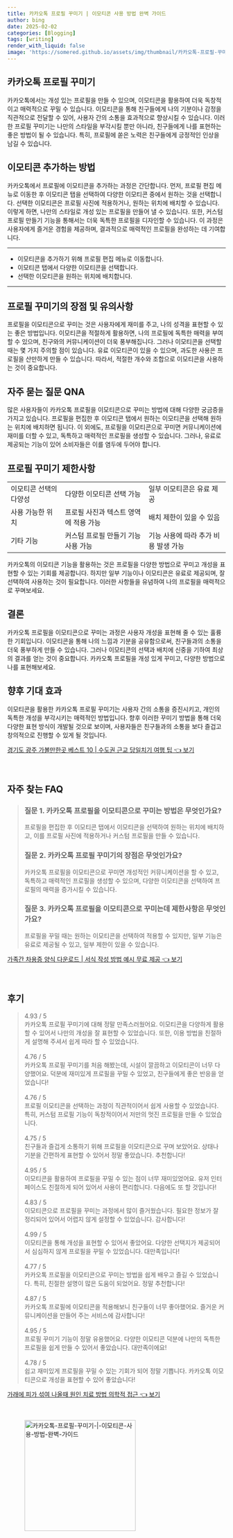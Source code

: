 ```yaml
---
title: 카카오톡 프로필 꾸미기 | 이모티콘 사용 방법 완벽 가이드
author: bing
date: 2025-02-02
categories: [Blogging]
tags: [writing]
render_with_liquid: false
image: 'https://somered.github.io/assets/img/thumbnail/카카오톡-프로필-꾸미기-|-이모티콘-사용-방법-완벽-가이드.webp'
---
```



<h2 id='카카오톡_프로필_꾸미기'>카카오톡 프로필 꾸미기</h2>

<p>카카오톡에서는 개성 있는 프로필을 만들 수 있으며, 이모티콘을 활용하여 더욱 독창적이고 매력적으로 꾸밀 수 있습니다. 이모티콘을 통해 친구들에게 나의 기분이나 감정을 직관적으로 전달할 수 있어, 사용자 간의 소통을 효과적으로 향상시킬 수 있습니다. 이러한 프로필 꾸미기는 나만의 스타일을 부각시킬 뿐만 아니라, 친구들에게 나를 표현하는 좋은 방법이 될 수 있습니다. 특히, 프로필에 쏟은 노력은 친구들에게 긍정적인 인상을 남길 수 있습니다.</p>

<h2 id='이모티콘_추가_하는_방법'>이모티콘 추가하는 방법</h2>

<p>카카오톡에서 프로필에 이모티콘을 추가하는 과정은 간단합니다. 먼저, 프로필 편집 메뉴로 이동한 후 이모티콘 탭을 선택하여 다양한 이모티콘 중에서 원하는 것을 선택합니다. 선택한 이모티콘은 프로필 사진에 적용하거나, 원하는 위치에 배치할 수 있습니다. 이렇게 하면, 나만의 스타일로 개성 있는 프로필을 만들어 낼 수 있습니다. 또한, 커스텀 프로필 만들기 기능을 통해서는 더욱 독특한 프로필을 디자인할 수 있습니다. 이 과정은 사용자에게 즐거운 경험을 제공하며, 결과적으로 매력적인 프로필을 완성하는 데 기여합니다.</p>

<hr />

<ul>
    <li>이모티콘을 추가하기 위해 프로필 편집 메뉴로 이동합니다.</li>
    <li>이모티콘 탭에서 다양한 이모티콘을 선택합니다.</li>
    <li>선택한 이모티콘을 원하는 위치에 배치합니다.</li>
</ul>

<hr />

<h2 id='프로필_꾸미기_장점_및_유의사항'>프로필 꾸미기의 장점 및 유의사항</h2>

<p>프로필을 이모티콘으로 꾸미는 것은 사용자에게 재미를 주고, 나의 성격을 표현할 수 있는 좋은 방법입니다. 이모티콘을 적절하게 활용하면, 나의 프로필에 독특한 매력을 부여할 수 있으며, 친구와의 커뮤니케이션이 더욱 풍부해집니다. 그러나 이모티콘을 선택할 때는 몇 가지 주의할 점이 있습니다. 유료 이모티콘이 있을 수 있으며, 과도한 사용은 프로필을 산만하게 만들 수 있습니다. 따라서, 적절한 개수와 조합으로 이모티콘을 사용하는 것이 중요합니다.</p>

<h2 id='자주_묻는_질문_QNA'>자주 묻는 질문 QNA</h2>

<p>많은 사용자들이 카카오톡 프로필을 이모티콘으로 꾸미는 방법에 대해 다양한 궁금증을 가지고 있습니다. 프로필을 편집한 후 이모티콘 탭에서 원하는 이모티콘을 선택해 원하는 위치에 배치하면 됩니다. 이 외에도, 프로필을 이모티콘으로 꾸미면 커뮤니케이션에 재미를 더할 수 있고, 독특하고 매력적인 프로필을 생성할 수 있습니다. 그러나, 유료로 제공되는 기능이 있어 소비자들은 이를 염두에 두어야 합니다.</p>

<h2 id='프로필_꾸미기_제한사항'>프로필 꾸미기 제한사항</h2>

<table>
    <tr>
        <td>이모티콘 선택의 다양성</td>
        <td>다양한 이모티콘 선택 가능</td>
        <td>일부 이모티콘은 유료 제공</td>
    </tr>
    <tr>
        <td>사용 가능한 위치</td>
        <td>프로필 사진과 텍스트 영역에 적용 가능</td>
        <td>배치 제한이 있을 수 있음</td>
    </tr>
    <tr>
        <td>기타 기능</td>
        <td>커스텀 프로필 만들기 기능 사용 가능</td>
        <td>기능 사용에 따라 추가 비용 발생 가능</td>
    </tr>
</table>

<p>카카오톡의 이모티콘 기능을 활용하는 것은 프로필을 다양한 방법으로 꾸미고 개성을 표현할 수 있는 기회를 제공합니다. 하지만 일부 기능이나 이모티콘은 유료로 제공되며, 잘 선택하여 사용하는 것이 필요합니다. 이러한 사항들을 유념하여 나의 프로필을 매력적으로 꾸며보세요.</p>

<h2 id='결론'>결론</h2>

<p>카카오톡 프로필을 이모티콘으로 꾸미는 과정은 사용자 개성을 표현해 줄 수 있는 훌륭한 기회입니다. 이모티콘을 통해 나의 느낌과 기분을 공유함으로써, 친구들과의 소통을 더욱 풍부하게 만들 수 있습니다. 그러나 이모티콘의 선택과 배치에 신중을 기하여 최상의 결과를 얻는 것이 중요합니다. 카카오톡 프로필을 개성 있게 꾸미고, 다양한 방법으로 나를 표현해보세요.</p>

<h2 id='향후_기대_효과'>향후 기대 효과</h2>

<p>이모티콘을 활용한 카카오톡 프로필 꾸미기는 사용자 간의 소통을 증진시키고, 개인의 독특한 개성을 부각시키는 매력적인 방법입니다. 향후 이러한 꾸미기 방법을 통해 더욱 다양한 표현 방식이 개발될 것으로 보이며, 사용자들은 친구들과의 소통을 보다 즐겁고 창의적으로 진행할 수 있게 될 것입니다.</p>


<p><a class="click-button" title="경기도 광주 가볼만한곳 베스트 10 | 수도권 근교 당일치기 여행 팁" href="https://somered.github.io/posts/%EA%B2%BD%EA%B8%B0%EB%8F%84-%EA%B4%91%EC%A3%BC-%EA%B0%80%EB%B3%BC%EB%A7%8C%ED%95%9C%EA%B3%B3-%EB%B2%A0%EC%8A%A4%ED%8A%B8-10-%EC%88%98%EB%8F%84%EA%B6%8C-%EA%B7%BC%EA%B5%90-%EB%8B%B9%EC%9D%BC%EC%B9%98%EA%B8%B0-%EC%97%AC%ED%96%89-%ED%8C%81/" rel="dofollow">경기도 광주 가볼만한곳 베스트 10 | 수도권 근교 당일치기 여행 팁 👈 보기</a></p><br>
<h2 id='자주_찾는_FAQ'>자주 찾는 FAQ</h2>
<div itemscope="" itemtype="https://schema.org/FAQPage"> 
<blockquote> 
<div itemscope="" itemprop="mainEntity" itemtype="https://schema.org/Question"> 
<h3 itemprop="name">질문 1. 카카오톡 프로필을 이모티콘으로 꾸미는 방법은 무엇인가요?</h3> 
<div itemscope="" itemprop="acceptedAnswer" itemtype="https://schema.org/Answer"> 
<span itemprop="text"> 
<p>프로필을 편집한 후 이모티콘 탭에서 이모티콘을 선택하여 원하는 위치에 배치하고, 이를 프로필 사진에 적용하거나 커스텀 프로필을 만들 수 있습니다.</p> 
</span> 
</div> 
</div> 
<div itemscope="" itemprop="mainEntity" itemtype="https://schema.org/Question"> 
<h3 itemprop="name">질문 2. 카카오톡 프로필 꾸미기의 장점은 무엇인가요?</h3> 
<div itemscope="" itemprop="acceptedAnswer" itemtype="https://schema.org/Answer"> 
<span itemprop="text"> 
<p>카카오톡 프로필을 이모티콘으로 꾸미면 개성적인 커뮤니케이션을 할 수 있고, 독특하고 매력적인 프로필을 생성할 수 있으며, 다양한 이모티콘을 선택하여 프로필의 매력을 증가시킬 수 있습니다.</p> 
</span> 
</div> 
</div> 
<div itemscope="" itemprop="mainEntity" itemtype="https://schema.org/Question"> 
<h3 itemprop="name">질문 3. 카카오톡 프로필을 이모티콘으로 꾸미는데 제한사항은 무엇인가요?</h3> 
<div itemscope="" itemprop="acceptedAnswer" itemtype="https://schema.org/Answer"> 
<span itemprop="text"> 
<p>프로필을 꾸밀 때는 원하는 이모티콘을 선택하여 적용할 수 있지만, 일부 기능은 유료로 제공될 수 있고, 일부 제한이 있을 수 있습니다.</p> 
</span> 
</div> 
</div> 
</blockquote> 
</div>
<p><a class="click-button" title="가족간 차용증 양식 다운로드 | 서식 작성 방법 예시 무료 제공" href="https://somered.github.io/posts/%EA%B0%80%EC%A1%B1%EA%B0%84-%EC%B0%A8%EC%9A%A9%EC%A6%9D-%EC%96%91%EC%8B%9D-%EB%8B%A4%EC%9A%B4%EB%A1%9C%EB%93%9C-%EC%84%9C%EC%8B%9D-%EC%9E%91%EC%84%B1-%EB%B0%A9%EB%B2%95-%EC%98%88%EC%8B%9C-%EB%AC%B4%EB%A3%8C-%EC%A0%9C%EA%B3%B5/" rel="dofollow">가족간 차용증 양식 다운로드 | 서식 작성 방법 예시 무료 제공 👈 보기</a></p><br>
<h2 id='후기'>후기</h2>
<div itemscope itemtype="https://schema.org/Product">
  <blockquote>
  <div itemprop="review" itemscope itemtype="https://schema.org/Review">
      <div itemprop="reviewRating" itemscope itemtype="https://schema.org/Rating"> <span itemprop="ratingValue">4.93</span> / <span itemprop="bestRating">5</span> </div>
      <span itemprop="reviewBody">카카오톡 프로필 꾸미기에 대해 정말 만족스러웠어요. 이모티콘을 다양하게 활용할 수 있어서 나만의 개성을 잘 표현할 수 있었습니다. 또한, 이용 방법을 친절하게 설명해 주셔서 쉽게 따라 할 수 있었습니다.</span>
  </div>
  <br>
  <div itemprop="review" itemscope itemtype="https://schema.org/Review">
      <div itemprop="reviewRating" itemscope itemtype="https://schema.org/Rating"> <span itemprop="ratingValue">4.76</span> / <span itemprop="bestRating">5</span> </div>
      <span itemprop="reviewBody">카카오톡 프로필 꾸미기를 처음 해봤는데, 시설이 깔끔하고 이모티콘이 너무 다양했어요. 덕분에 재미있게 프로필을 꾸밀 수 있었고, 친구들에게 좋은 반응을 얻었습니다!</span>
  </div>
  <br>
  <div itemprop="review" itemscope itemtype="https://schema.org/Review">
      <div itemprop="reviewRating" itemscope itemtype="https://schema.org/Rating"> <span itemprop="ratingValue">4.76</span> / <span itemprop="bestRating">5</span> </div>
      <span itemprop="reviewBody">프로필 이모티콘을 선택하는 과정이 직관적이어서 쉽게 사용할 수 있었습니다. 특히, 커스텀 프로필 기능이 독창적이어서 저만의 멋진 프로필을 만들 수 있었습니다.</span>
  </div>
  <br>
  <div itemprop="review" itemscope itemtype="https://schema.org/Review">
      <div itemprop="reviewRating" itemscope itemtype="https://schema.org/Rating"> <span itemprop="ratingValue">4.75</span> / <span itemprop="bestRating">5</span> </div>
      <span itemprop="reviewBody">친구들과 즐겁게 소통하기 위해 프로필을 이모티콘으로 꾸며 보았어요. 상태나 기분을 간편하게 표현할 수 있어서 정말 좋았습니다. 추천합니다!</span>
  </div>
  <br>
  <div itemprop="review" itemscope itemtype="https://schema.org/Review">
      <div itemprop="reviewRating" itemscope itemtype="https://schema.org/Rating"> <span itemprop="ratingValue">4.95</span> / <span itemprop="bestRating">5</span> </div>
      <span itemprop="reviewBody">이모티콘을 활용하여 프로필을 꾸밀 수 있는 점이 너무 재미있었어요. 유저 인터페이스도 친절하게 되어 있어서 사용이 편리합니다. 다음에도 또 할 것입니다!</span>
  </div>
  <br>
  <div itemprop="review" itemscope itemtype="https://schema.org/Review">
      <div itemprop="reviewRating" itemscope itemtype="https://schema.org/Rating"> <span itemprop="ratingValue">4.83</span> / <span itemprop="bestRating">5</span> </div>
      <span itemprop="reviewBody">이모티콘으로 프로필을 꾸미는 과정에서 많이 즐거웠습니다. 필요한 정보가 잘 정리되어 있어서 어렵지 않게 설정할 수 있었습니다. 감사합니다!</span>
  </div>
  <br>
  <div itemprop="review" itemscope itemtype="https://schema.org/Review">
      <div itemprop="reviewRating" itemscope itemtype="https://schema.org/Rating"> <span itemprop="ratingValue">4.99</span> / <span itemprop="bestRating">5</span> </div>
      <span itemprop="reviewBody">이모티콘을 통해 개성을 표현할 수 있어서 좋았어요. 다양한 선택지가 제공되어서 심심하지 않게 프로필을 꾸밀 수 있었습니다. 대만족입니다!</span>
  </div>
  <br>
  <div itemprop="review" itemscope itemtype="https://schema.org/Review">
      <div itemprop="reviewRating" itemscope itemtype="https://schema.org/Rating"> <span itemprop="ratingValue">4.77</span> / <span itemprop="bestRating">5</span> </div>
      <span itemprop="reviewBody">카카오톡 프로필을 이모티콘으로 꾸미는 방법을 쉽게 배우고 즐길 수 있었습니다. 특히, 친절한 설명이 많은 도움이 되었어요. 정말 추천합니다!</span>
  </div>
  <br>
  <div itemprop="review" itemscope itemtype="https://schema.org/Review">
      <div itemprop="reviewRating" itemscope itemtype="https://schema.org/Rating"> <span itemprop="ratingValue">4.87</span> / <span itemprop="bestRating">5</span> </div>
      <span itemprop="reviewBody">카카오톡 프로필에 이모티콘을 적용해보니 친구들이 너무 좋아했어요. 즐거운 커뮤니케이션을 만들어 주는 서비스에 감사합니다!</span>
  </div>
  <br>
  <div itemprop="review" itemscope itemtype="https://schema.org/Review">
      <div itemprop="reviewRating" itemscope itemtype="https://schema.org/Rating"> <span itemprop="ratingValue">4.95</span> / <span itemprop="bestRating">5</span> </div>
      <span itemprop="reviewBody">프로필 꾸미기 기능이 정말 유용했어요. 다양한 이모티콘 덕분에 나만의 독특한 프로필을 쉽게 만들 수 있어서 좋았습니다. 대만족이에요!</span>
  </div>
  <br>
  <div itemprop="review" itemscope itemtype="https://schema.org/Review">
      <div itemprop="reviewRating" itemscope itemtype="https://schema.org/Rating"> <span itemprop="ratingValue">4.78</span> / <span itemprop="bestRating">5</span> </div>
      <span itemprop="reviewBody">쉽고 재미있게 프로필을 꾸밀 수 있는 기회가 되어 정말 기쁩니다. 카카오톡 이모티콘으로 개성을 표현할 수 있어 좋았습니다!</span>
  </div>
  </blockquote>
</div>
<p><a class="click-button" title="가래에 피가 섞여 나올때 원인 치료 방법 의학적 접근" href="https://somered.github.io/posts/%EA%B0%80%EB%9E%98%EC%97%90-%ED%94%BC%EA%B0%80-%EC%84%9E%EC%97%AC-%EB%82%98%EC%98%AC%EB%95%8C-%EC%9B%90%EC%9D%B8-%EC%B9%98%EB%A3%8C-%EB%B0%A9%EB%B2%95-%EC%9D%98%ED%95%99%EC%A0%81-%EC%A0%91%EA%B7%BC/" rel="dofollow">가래에 피가 섞여 나올때 원인 치료 방법 의학적 접근 👈 보기</a></p><br>
<figure class="image"><img src="https://somered.github.io/assets/img/thumbnail/카카오톡-프로필-꾸미기-|-이모티콘-사용-방법-완벽-가이드.webp" alt="카카오톡-프로필-꾸미기-|-이모티콘-사용-방법-완벽-가이드" width="256" height="256"></figure>